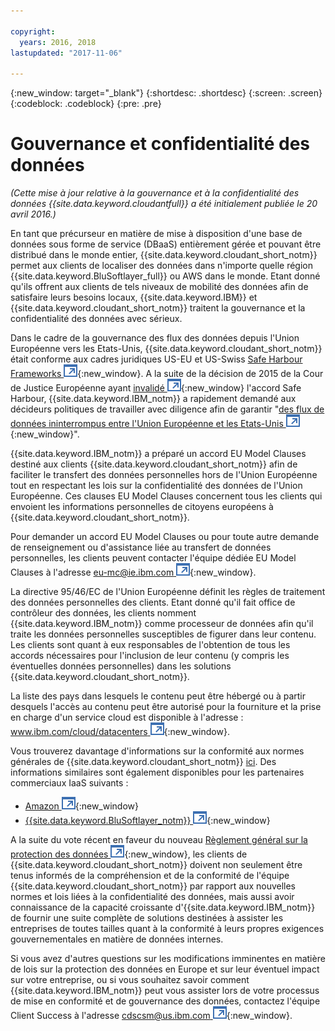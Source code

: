 ```yaml
---

copyright:
  years: 2016, 2018
lastupdated: "2017-11-06"

---
```


{:new_window: target="_blank"}
{:shortdesc: .shortdesc}
{:screen: .screen}
{:codeblock: .codeblock}
{:pre: .pre}

<!-- Acrolinx: 2017-02-01 -->

# Gouvernance et confidentialité des données

_(Cette mise à jour relative à la gouvernance et à la confidentialité des données {{site.data.keyword.cloudantfull}} a été initialement publiée le 20 avril 2016.)_

En tant que précurseur en matière de mise à disposition d'une base de données sous forme de service (DBaaS) entièrement gérée et pouvant être distribué dans le monde entier,
{{site.data.keyword.cloudant_short_notm}} permet aux clients de localiser des données dans n'importe quelle région {{site.data.keyword.BluSoftlayer_full}} ou AWS dans le monde.
Etant donné qu'ils offrent aux clients de tels niveaux de mobilité des données afin de satisfaire leurs
besoins locaux, {{site.data.keyword.IBM}} et {{site.data.keyword.cloudant_short_notm}} traitent la gouvernance et la confidentialité des données
avec sérieux. 

Dans le cadre  de la gouvernance des flux des données depuis l'Union Européenne vers les Etats-Unis, {{site.data.keyword.cloudant_short_notm}} était conforme aux cadres juridiques US-EU et US-Swiss [Safe Harbour Frameworks ![Icône de lien externe](../images/launch-glyph.svg "Icône de lien externe")](https://safeharbor.export.gov/companyinfo.aspx?id=29450){:new_window}.
A la suite de la décision de 2015 de la Cour de Justice Européenne ayant [invalidé ![Icône de lien externe](../images/launch-glyph.svg "Icône de lien externe")](http://curia.europa.eu/juris/document/document.jsf?text=&docid=169195&pageIndex=0&doclang=en&mode=req&dir=&occ=first&part=1&cid=113326){:new_window} l'accord Safe Harbour, {{site.data.keyword.IBM_notm}} a rapidement demandé aux décideurs politiques de travailler avec diligence afin de garantir "[des flux de données ininterrompus entre l'Union Européenne et les Etats-Unis ![Icône de lien externe](../images/launch-glyph.svg "Icône de lien externe")](http://www.ibm.com/ibm/ibmgra/safe_harbor_10062015.html){:new_window}".

{{site.data.keyword.IBM_notm}} a préparé un accord EU Model Clauses destiné aux clients
{{site.data.keyword.cloudant_short_notm}} afin de faciliter le transfert des
données personnelles hors de l'Union Européenne tout en respectant les lois sur la
confidentialité des données de l'Union Européenne.
Ces clauses EU Model Clauses concernent tous les clients qui envoient les informations personnelles de citoyens européens à {{site.data.keyword.cloudant_short_notm}}.

Pour demander un accord EU Model Clauses ou pour toute autre demande de renseignement ou d'assistance liée au transfert de données personnelles, les clients peuvent contacter l'équipe dédiée EU Model Clauses à l'adresse [eu-mc@ie.ibm.com ![Icône de lien externe](../images/launch-glyph.svg "Icône de lien externe")](mailto:eu-mc@ie.ibm.com){:new_window}.

La directive 95/46/EC de l'Union Européenne définit les règles de traitement des données personnelles des clients.
Etant donné qu'il fait office de contrôleur des données, les clients nomment {{site.data.keyword.IBM_notm}} comme
processeur de données afin qu'il traite les données personnelles susceptibles de figurer dans leur contenu.
Les clients sont quant à eux responsables de l'obtention de tous les accords nécessaires pour
l'inclusion de leur contenu (y compris les éventuelles données personnelles) dans les
solutions {{site.data.keyword.cloudant_short_notm}}.

La liste des pays dans lesquels le contenu peut être hébergé ou à partir desquels l'accès au contenu peut être autorisé pour la fourniture et la prise
en charge d'un service cloud est disponible à l'adresse :
[www.ibm.com/cloud/datacenters ![Icône de lien externe](../images/launch-glyph.svg "Icône de lien externe")](http://www.ibm.com/cloud/datacenters){:new_window}.

Vous trouverez davantage d'informations sur la conformité aux normes générales de
{{site.data.keyword.cloudant_short_notm}} [ici](compliance.html).
Des informations similaires sont également disponibles pour les partenaires commerciaux IaaS suivants :

-   [Amazon ![Icône de lien externe](../images/launch-glyph.svg "Icône de lien externe")](https://aws.amazon.com/compliance/){:new_window}
-   [{{site.data.keyword.BluSoftlayer_notm}} ![Icône de lien externe](../images/launch-glyph.svg "Icône de lien externe")](http://www.softlayer.com/compliance){:new_window}

A la suite du vote récent en faveur du nouveau [Règlement
général sur la protection des données ![Icône de lien externe](../images/launch-glyph.svg "Icône de lien externe")](http://www.engadget.com/2016/04/14/eu-data-protection-rules/){:new_window},
les clients de {{site.data.keyword.cloudant_short_notm}} doivent non seulement être tenus informés de la compréhension et de la conformité de l'équipe {{site.data.keyword.cloudant_short_notm}} par rapport aux nouvelles normes et lois liées à la confidentialité des données, mais aussi avoir connaissance de la capacité croissante d'{{site.data.keyword.IBM_notm}} de fournir une
suite complète de solutions destinées à assister les entreprises de toutes tailles quant à la conformité à leurs propres exigences gouvernementales en matière de données internes. 

Si vous avez d'autres questions sur les modifications imminentes en matière de lois sur la protection des données en Europe et sur leur éventuel impact sur votre entreprise, ou si vous souhaitez savoir comment {{site.data.keyword.IBM_notm}} peut vous assister lors de votre processus de mise en conformité et de gouvernance des données, contactez l'équipe Client Success à l'adresse [cdscsm@us.ibm.com ![Icône de lien externe](../images/launch-glyph.svg "Icône de lien externe")](mailto:cdscsm@us.ibm.com){:new_window}. 
